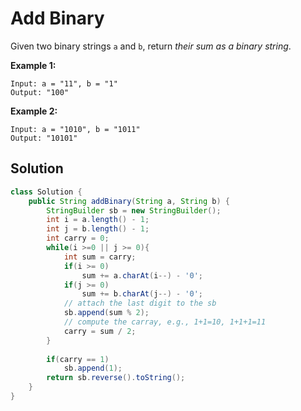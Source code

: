 # Add Binary

Given two binary strings `a` and `b`, return *their sum as a binary string*.

 

**Example 1:**

```
Input: a = "11", b = "1"
Output: "100"
```

**Example 2:**

```
Input: a = "1010", b = "1011"
Output: "10101"
```

## Solution

```java
class Solution {
    public String addBinary(String a, String b) {
        StringBuilder sb = new StringBuilder();
        int i = a.length() - 1;
        int j = b.length() - 1;
        int carry = 0;
        while(i >=0 || j >= 0){
            int sum = carry;
            if(i >= 0)
                sum += a.charAt(i--) - '0';
            if(j >= 0)
                sum += b.charAt(j--) - '0';
            // attach the last digit to the sb
            sb.append(sum % 2);
            // compute the carray, e.g., 1+1=10, 1+1+1=11
            carry = sum / 2;
        }
        
        if(carry == 1)
            sb.append(1);
        return sb.reverse().toString();
    }
}
```


